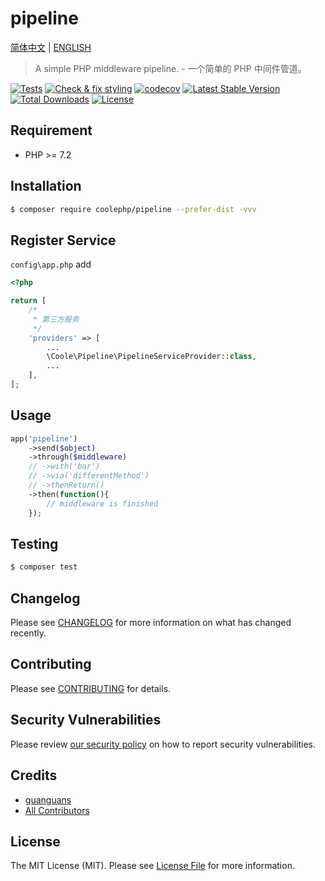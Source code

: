 # pipeline

[简体中文](README-CN.md) | [ENGLISH](README.md)

> A simple PHP middleware pipeline. - 一个简单的 PHP 中间件管道。

[![Tests](https://github.com/coolephp/pipeline/workflows/Tests/badge.svg)](https://github.com/coolephp/pipeline/actions)
[![Check & fix styling](https://github.com/coolephp/pipeline/workflows/Check%20&%20fix%20styling/badge.svg)](https://github.com/coolephp/pipeline/actions)
[![codecov](https://codecov.io/gh/coolephp/pipeline/branch/main/graph/badge.svg?token=URGFAWS6S4)](https://codecov.io/gh/coolephp/pipeline)
[![Latest Stable Version](https://poser.pugx.org/coolephp/pipeline/v)](//packagist.org/packages/coolephp/pipeline)
[![Total Downloads](https://poser.pugx.org/coolephp/pipeline/downloads)](//packagist.org/packages/coolephp/pipeline)
[![License](https://poser.pugx.org/coolephp/pipeline/license)](//packagist.org/packages/coolephp/pipeline)

## Requirement

* PHP >= 7.2

## Installation

``` bash
$ composer require coolephp/pipeline --prefer-dist -vvv
```

## Register Service

`config\app.php` add

``` php
<?php

return [
    /*
     * 第三方服务
     */
    'providers' => [
        ...
        \Coole\Pipeline\PipelineServiceProvider::class,
        ...
    ],
];
```

## Usage

``` php
app('pipeline')
	->send($object)
    ->through($middleware)
    // ->with('bar')
    // ->via('differentMethod')
    // ->thenReturn()
    ->then(function(){
    	// middleware is finished
    });
```

## Testing

``` bash
$ composer test
```

## Changelog

Please see [CHANGELOG](CHANGELOG.md) for more information on what has changed recently.

## Contributing

Please see [CONTRIBUTING](.github/CONTRIBUTING.md) for details.

## Security Vulnerabilities

Please review [our security policy](../../security/policy) on how to report security vulnerabilities.

## Credits

* [guanguans](https://github.com/guanguans)
* [All Contributors](../../contributors)

## License

The MIT License (MIT). Please see [License File](LICENSE) for more information.
